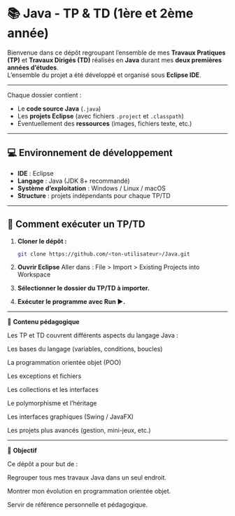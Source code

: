 # 📚 Java - TP & TD (1ère et 2ème année)

Bienvenue dans ce dépôt regroupant l’ensemble de mes **Travaux Pratiques (TP)** et **Travaux Dirigés (TD)** réalisés en **Java** durant mes **deux premières années d’études**.  
L’ensemble du projet a été développé et organisé sous **Eclipse IDE**.

---


Chaque dossier contient :
- Le **code source Java** (`.java`)
- Les **projets Eclipse** (avec fichiers `.project` et `.classpath`)
- Éventuellement des **ressources** (images, fichiers texte, etc.)

---

## 💻 Environnement de développement

- **IDE** : Eclipse  
- **Langage** : Java (JDK 8+ recommandé)  
- **Système d’exploitation** : Windows / Linux / macOS  
- **Structure** : projets indépendants pour chaque TP/TD

---

## 🚀 Comment exécuter un TP/TD

1. **Cloner le dépôt :**
   ```bash
   git clone https://github.com/<ton-utilisateur>/Java.git
2. **Ouvrir Eclipse**
     Aller dans :
     File > Import > Existing Projects into Workspace

3. **Sélectionner le dossier du TP/TD à importer.**

4. **Exécuter le programme avec Run ▶️.**

---

📘 **Contenu pédagogique**

Les TP et TD couvrent différents aspects du langage Java :

Les bases du langage (variables, conditions, boucles)

La programmation orientée objet (POO)

Les exceptions et fichiers

Les collections et les interfaces

Le polymorphisme et l’héritage

Les interfaces graphiques (Swing / JavaFX)

Les projets plus avancés (gestion, mini-jeux, etc.)

---

🧠 **Objectif**

Ce dépôt a pour but de :

Regrouper tous mes travaux Java dans un seul endroit.

Montrer mon évolution en programmation orientée objet.

Servir de référence personnelle et pédagogique.
